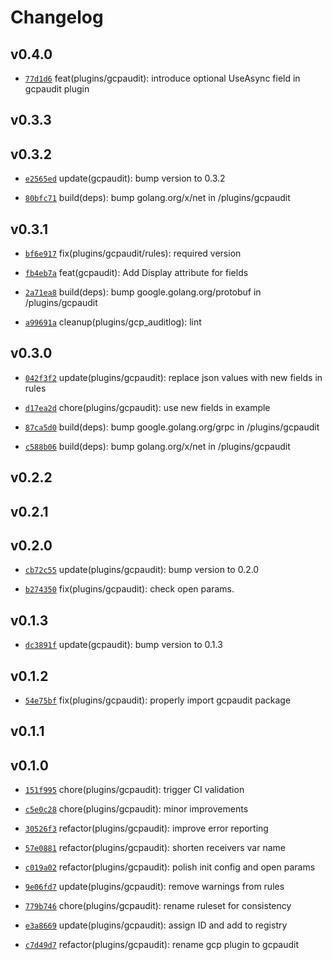 # Changelog

## v0.4.0

* [`77d1d6`](https://github.com/falcosecurity/plugins/commit/77d1d6) feat(plugins/gcpaudit): introduce optional UseAsync field in gcpaudit plugin

## v0.3.3


## v0.3.2

* [`e2565ed`](https://github.com/falcosecurity/plugins/commit/e2565ed) update(gcpaudit): bump version to 0.3.2

* [`80bfc71`](https://github.com/falcosecurity/plugins/commit/80bfc71) build(deps): bump golang.org/x/net in /plugins/gcpaudit


## v0.3.1

* [`bf6e917`](https://github.com/falcosecurity/plugins/commit/bf6e917) fix(plugins/gcpaudit/rules): required version

* [`fb4eb7a`](https://github.com/falcosecurity/plugins/commit/fb4eb7a) feat(gcpaudit): Add Display attribute for fields

* [`2a71ea8`](https://github.com/falcosecurity/plugins/commit/2a71ea8) build(deps): bump google.golang.org/protobuf in /plugins/gcpaudit

* [`a99691a`](https://github.com/falcosecurity/plugins/commit/a99691a) cleanup(plugins/gcp_auditlog): lint


## v0.3.0

* [`042f3f2`](https://github.com/falcosecurity/plugins/commit/042f3f2) update(plugins/gcpaudit): replace json values with new fields in rules

* [`d17ea2d`](https://github.com/falcosecurity/plugins/commit/d17ea2d) chore(plugins/gcpaudit): use new fields in example

* [`87ca5d0`](https://github.com/falcosecurity/plugins/commit/87ca5d0) build(deps): bump google.golang.org/grpc in /plugins/gcpaudit

* [`c588b06`](https://github.com/falcosecurity/plugins/commit/c588b06) build(deps): bump golang.org/x/net in /plugins/gcpaudit


## v0.2.2


## v0.2.1


## v0.2.0

* [`cb72c55`](https://github.com/falcosecurity/plugins/commit/cb72c55) update(plugins/gcpaudit): bump version to 0.2.0

* [`b274350`](https://github.com/falcosecurity/plugins/commit/b274350) fix(plugins/gcpaudit): check open params.


## v0.1.3

* [`dc3891f`](https://github.com/falcosecurity/plugins/commit/dc3891f) update(gcpaudit): bump version to 0.1.3


## v0.1.2

* [`54e75bf`](https://github.com/falcosecurity/plugins/commit/54e75bf) fix(plugins/gcpaudit): properly import gcpaudit package


## v0.1.1


## v0.1.0

* [`151f995`](https://github.com/falcosecurity/plugins/commit/151f995) chore(plugins/gcpaudit): trigger CI validation

* [`c5e0c28`](https://github.com/falcosecurity/plugins/commit/c5e0c28) chore(plugins/gcpaudit): minor improvements

* [`30526f3`](https://github.com/falcosecurity/plugins/commit/30526f3) refactor(plugins/gcpaudit): improve error reporting

* [`57e0881`](https://github.com/falcosecurity/plugins/commit/57e0881) refactor(plugins/gcpaudit): shorten receivers var name

* [`c019a02`](https://github.com/falcosecurity/plugins/commit/c019a02) refactor(plugins/gcpaudit): polish init config and open params

* [`9e06fd7`](https://github.com/falcosecurity/plugins/commit/9e06fd7) update(plugins/gcpaudit): remove warnings from rules

* [`779b746`](https://github.com/falcosecurity/plugins/commit/779b746) chore(plugins/gcpaudit): rename ruleset for consistency

* [`e3a8669`](https://github.com/falcosecurity/plugins/commit/e3a8669) update(plugins/gcpaudit): assign ID and add to registry

* [`c7d49d7`](https://github.com/falcosecurity/plugins/commit/c7d49d7) refactor(plugins/gcpaudit): rename gcp plugin to gcpaudit


